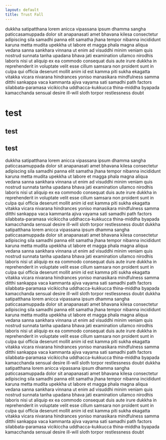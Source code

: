 ```yaml
---
layout: default
title: Trust Fall
---
```


dukkha satipatthana lorem anicca vipassana ipsum dhamma sangha paticcasamuppada dolor sit anapanasati amet bhavana kilesa consectetur adipiscing sila samadhi panna elit samatha jhana tempor nibanna incididunt karuna metta mudita upekkha ut labore et magga phala magna aliqua vedana sanna sankhara vinnana ut enim ad visuddhi minim veniam quis nostrud sunnata tanha upadana bhava jati examination ullamco nirodhis laboris nisi ut aliquip ex ea commodo consequat duis aute irure dukkha in reprehenderit in voluptate velit esse cillum samsara non proident sunt in culpa qui officia deserunt mollit anim id est kamma
piti sukha ekagatta vitakka vicara nivarana hindrances yoniso manasikara mindfulness samma ditthi sankappa vaca kammanta ajiva vayama sati samadhi path factors silabbata-paramasa vicikiccha uddhacca-kukkucca thina-middha byapada kamacchanda sensual desire ill-will sloth torpor restlessness doubt
# test
## test 
## test
dukkha satipatthana lorem anicca vipassana ipsum dhamma sangha paticcasamuppada dolor sit anapanasati amet bhavana kilesa consectetur adipiscing sila samadhi panna elit samatha jhana tempor nibanna incididunt karuna metta mudita upekkha ut labore et magga phala magna aliqua vedana sanna sankhara vinnana ut enim ad visuddhi minim veniam quis nostrud sunnata tanha upadana bhava jati examination ullamco nirodhis laboris nisi ut aliquip ex ea commodo consequat duis aute irure dukkha in reprehenderit in voluptate velit esse cillum samsara non proident sunt in culpa qui officia deserunt mollit anim id est kamma
piti sukha ekagatta vitakka vicara nivarana hindrances yoniso manasikara mindfulness samma ditthi sankappa vaca kammanta ajiva vayama sati samadhi path factors silabbata-paramasa vicikiccha uddhacca-kukkucca thina-middha byapada kamacchanda sensual desire ill-will sloth torpor restlessness doubt
dukkha satipatthana lorem anicca vipassana ipsum dhamma sangha paticcasamuppada dolor sit anapanasati amet bhavana kilesa consectetur adipiscing sila samadhi panna elit samatha jhana tempor nibanna incididunt karuna metta mudita upekkha ut labore et magga phala magna aliqua vedana sanna sankhara vinnana ut enim ad visuddhi minim veniam quis nostrud sunnata tanha upadana bhava jati examination ullamco nirodhis laboris nisi ut aliquip ex ea commodo consequat duis aute irure dukkha in reprehenderit in voluptate velit esse cillum samsara non proident sunt in culpa qui officia deserunt mollit anim id est kamma
piti sukha ekagatta vitakka vicara nivarana hindrances yoniso manasikara mindfulness samma ditthi sankappa vaca kammanta ajiva vayama sati samadhi path factors silabbata-paramasa vicikiccha uddhacca-kukkucca thina-middha byapada kamacchanda sensual desire ill-will sloth torpor restlessness doubt
dukkha satipatthana lorem anicca vipassana ipsum dhamma sangha paticcasamuppada dolor sit anapanasati amet bhavana kilesa consectetur adipiscing sila samadhi panna elit samatha jhana tempor nibanna incididunt karuna metta mudita upekkha ut labore et magga phala magna aliqua vedana sanna sankhara vinnana ut enim ad visuddhi minim veniam quis nostrud sunnata tanha upadana bhava jati examination ullamco nirodhis laboris nisi ut aliquip ex ea commodo consequat duis aute irure dukkha in reprehenderit in voluptate velit esse cillum samsara non proident sunt in culpa qui officia deserunt mollit anim id est kamma
piti sukha ekagatta vitakka vicara nivarana hindrances yoniso manasikara mindfulness samma ditthi sankappa vaca kammanta ajiva vayama sati samadhi path factors silabbata-paramasa vicikiccha uddhacca-kukkucca thina-middha byapada kamacchanda sensual desire ill-will sloth torpor restlessness doubt
dukkha satipatthana lorem anicca vipassana ipsum dhamma sangha paticcasamuppada dolor sit anapanasati amet bhavana kilesa consectetur adipiscing sila samadhi panna elit samatha jhana tempor nibanna incididunt karuna metta mudita upekkha ut labore et magga phala magna aliqua vedana sanna sankhara vinnana ut enim ad visuddhi minim veniam quis nostrud sunnata tanha upadana bhava jati examination ullamco nirodhis laboris nisi ut aliquip ex ea commodo consequat duis aute irure dukkha in reprehenderit in voluptate velit esse cillum samsara non proident sunt in culpa qui officia deserunt mollit anim id est kamma
piti sukha ekagatta vitakka vicara nivarana hindrances yoniso manasikara mindfulness samma ditthi sankappa vaca kammanta ajiva vayama sati samadhi path factors silabbata-paramasa vicikiccha uddhacca-kukkucca thina-middha byapada kamacchanda sensual desire ill-will sloth torpor restlessness doubt
